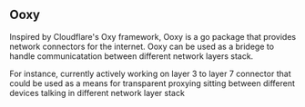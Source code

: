 ## Ooxy

Inspired by Cloudflare's Oxy framework, Ooxy is a go package that provides network connectors for the internet. Ooxy can be used as a bridege to handle communicatation between different network layers stack.

For instance, currently actively working on layer 3 to layer 7 connector that could be used as a means for transparent proxying sitting between different devices talking in different network layer stack
